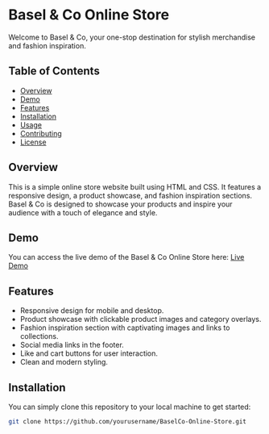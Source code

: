 # Basel & Co Online Store

Welcome to Basel & Co, your one-stop destination for stylish merchandise and fashion inspiration.

## Table of Contents
- [Overview](#overview)
- [Demo](#demo)
- [Features](#features)
- [Installation](#installation)
- [Usage](#usage)
- [Contributing](#contributing)
- [License](#license)

## Overview

This is a simple online store website built using HTML and CSS. It features a responsive design, a product showcase, and fashion inspiration sections. Basel & Co is designed to showcase your products and inspire your audience with a touch of elegance and style.

## Demo

You can access the live demo of the Basel & Co Online Store here: [Live Demo](https://halo8424.github.io/BaselCo-Online-Store/)

## Features

- Responsive design for mobile and desktop.
- Product showcase with clickable product images and category overlays.
- Fashion inspiration section with captivating images and links to collections.
- Social media links in the footer.
- Like and cart buttons for user interaction.
- Clean and modern styling.

## Installation

You can simply clone this repository to your local machine to get started:

```bash
git clone https://github.com/yourusername/BaselCo-Online-Store.git
